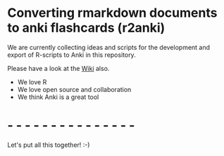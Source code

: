 # Converting rmarkdown documents to anki flashcards (r2anki)

We are currently collecting ideas and scripts for the development and export of R-scripts to Anki in this repository.

Please have a look at the [Wiki](https://github.com/henningsway/rmd2anki/wiki) also.


- We love R
- We love open source and collaboration
- We think Anki is a great tool

# - - - - - - - - - - - - - - -
Let's put all this together! :-)
